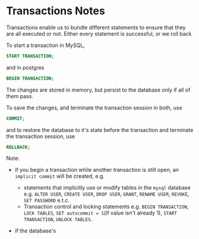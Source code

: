 # Transactions Notes

Transactions enable us to bundle different statements to ensure that they are all executed or not.
Either every statement is successful, or we roll back

To start a transaction in MySQL,

```sql
START TRANSACTION;
```

and in postgres

```sql
BEGIN TRANSACTION;
```

The changes are stored in memory, but persist to the database only if all of them pass.

To save the changes, and terminate the transaction session in both, use

```sql
COMMIT;
```

and to restore the database to it's state before the transaction and terminate the transaction session, use

```sql
ROLLBACK;
```

Note:

- if you begin a transaction while another transaction is still open, an `implicit commit` will be created, e.g.

  - statements that implicitly use or modify tables in the `mysql` database e.g. `ALTER USER`, `CREATE USER`, `DROP USER`, `GRANT`, `RENAME USER`, `REVOKE`, `SET PASSWORD` e.t.c.
  - Transaction control and locking statements e.g. `BEGIN TRANSACTION`, `LOCK TABLES`, `SET autocommit = 1`(if value isn't already 1), `START TRANSACTION`, `UNLOCK TABLES`.

- if the database's

